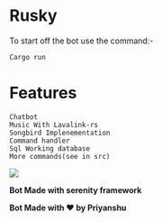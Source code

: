 # Rusky
To start off the bot use the command:-
```
Cargo run
```

# Features
```
Chatbot
Music With Lavalink-rs 
Songbird Implenementation
Command handler
Sql Working database
More commands(see in src)
```

<img src="https://cdn.discordapp.com/avatars/833258899897450538/afdbeda1089115b3da58c0a6b8e47d9c.webp?size=1024">

**Bot Made with serenity framework**

**Bot Made with ❤️ by Priyanshu**

